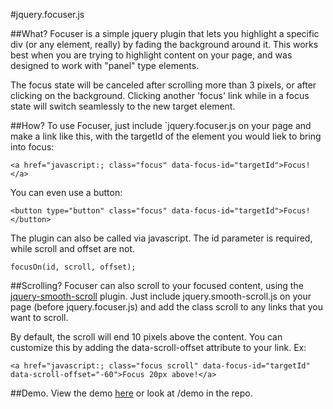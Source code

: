 #jquery.focuser.js

##What?
Focuser is a simple jquery plugin that lets you highlight a specific div (or any element, really) by fading the background around it. This works best when you are trying to highlight content on your page, and was designed to work with "panel" type elements.

The focus state will be canceled after scrolling more than 3 pixels, or after clicking on the background. Clicking another 'focus' link while in a focus state will switch seamlessly to the new target element.

##How?
To use Focuser, just include `jquery.focuser.js on your page and make a link like this, with the targetId of the element you would liek to bring into focus:

    <a href="javascript:; class="focus" data-focus-id="targetId">Focus!</a>

You can even use a button:

    <button type="button" class="focus" data-focus-id="targetId">Focus!</button>

The plugin can also be called via javascript. The id parameter is required, while scroll and offset are not.

    focusOn(id, scroll, offset);
    
##Scrolling?
Focuser can also scroll to your focused content, using the [jquery-smooth-scroll](https://github.com/kswedberg/jquery-smooth-scroll) plugin. Just include jquery.smooth-scroll.js on your page (before jquery.focuser.js) and add the class scroll to any links that you want to scroll.

By default, the scroll will end 10 pixels above the content. You can customize this by adding the data-scroll-offset attribute to your link. Ex:

    <a href="javascript:; class="focus scroll" data-focus-id="targetId" data-scroll-offset="-60">Focus 20px above!</a>
    
##Demo.
View the demo [here](http://https://github.com/kraigh/jquery-focuser) or look at /demo in the repo.
